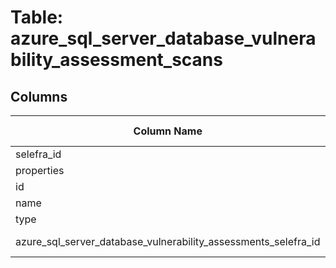 # Table: azure_sql_server_database_vulnerability_assessment_scans

## Columns 

|  Column Name   |  Data Type  | Uniq | Nullable | Description | 
|  ----  | ----  | ----  | ----  | ---- | 
| selefra_id | string | √ | √ | random id | 
| properties | json | X | √ |  | 
| id | string | X | √ |  | 
| name | string | X | √ |  | 
| type | string | X | √ |  | 
| azure_sql_server_database_vulnerability_assessments_selefra_id | string | X | X | fk to azure_sql_server_database_vulnerability_assessments.selefra_id | 


